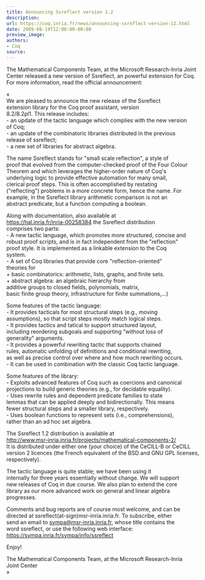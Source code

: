 ```yaml
---
title: Announcing Ssreflect version 1.2
description:
url: https://coq.inria.fr/news/announcing-ssreflect-version-12.html
date: 2009-08-19T12:00:00-00:00
preview_image:
authors:
- Coq
source:
---
```



<p>The Mathematical Components Team, at the Microsoft Research-Inria Joint Center released a new version of Ssreflect, an powerful extension for Coq. For more information, read the official announcement:</p>
<p>«<br>
We are pleased to announce the new release of the Ssreflect<br>
extension library for the Coq proof assistant, version<br>
8.2/8.2pl1. This release includes:<br>
- an update of the tactic language which complies with the new version<br>
  of Coq;<br>
- an update of the combinatoric libraries distributed in the previous<br>
  release of ssreflect;<br>
- a new set of libraries for abstract algebra.</p>
<p>The name Ssreflect stands for "small scale reflection", a style of<br>
proof that evolved from the computer-checked proof of the Four Colour<br>
Theorem and which leverages the higher-order nature of Coq's<br>
underlying logic to provide effective automation for many small,<br>
clerical proof steps. This is often accomplished by restating<br>
("reflecting") problems in a more concrete form, hence the name. For<br>
example, in the Ssreflect library arithmetic comparison is not an<br>
abstract predicate, but a function computing a boolean.</p>
<p>Along with documentation, also available at<br>
<a href="https://hal.inria.fr/inria-00258384" title="https://hal.inria.fr/inria-00258384">https://hal.inria.fr/inria-00258384</a> the Ssreflect distribution<br>
comprises two parts:<br>
- A new tactic language, which promotes more structured, concise and<br>
  robust proof scripts, and is in fact independent from the "reflection"<br>
  proof style. It is implemented as a linkable extension to the Coq<br>
  system.<br>
- A set of Coq libraries that provide core "reflection-oriented"<br>
  theories for<br>
  + basic combinatorics: arithmetic, lists, graphs, and finite sets.<br>
  + abstract algebra: an algebraic hierarchy from<br>
    additive groups to closed fields, polynomials, matrix,<br>
    basic finite group theory, infrastructure for finite summations,...)</p>
<p>Some features of the tactic language:<br>
- It provides tacticals for most structural steps (e.g., moving<br>
  assumptions), so that script steps mostly match logical steps.<br>
- It provides tactics and tatical to support structured layout,<br>
  including reordering subgoals and supporting "without loss of<br>
  generality" arguments.<br>
- It provides a powerful rewriting tactic that supports chained<br>
  rules, automatic unfolding of definitions and conditional rewriting,<br>
  as well as precise control over where and how much rewriting occurs.<br>
- It can be used in combination with the classic Coq tactic language.</p>
<p>Some features of the library:<br>
- Exploits advanced features of Coq such as coercions and canonical<br>
  projections to build generic theories (e.g., for decidable equality).<br>
- Uses rewrite rules and dependent predicate families to state<br>
  lemmas that can be applied deeply and bidirectionally. This means<br>
  fewer structural steps and a smaller library, respectively.<br>
- Uses boolean functions to represent sets (i.e., comprehensions),<br>
  rather than an ad hoc set algebra.</p>
<p>The Ssreflect 1.2 distribution is available at<br>
   <a href="http://www.msr-inria.inria.fr/projects/mathematical-components-2/" title="http://www.msr-inria.inria.fr/projects/mathematical-components-2/">http://www.msr-inria.inria.fr/projects/mathematical-components-2/</a><br>
It is distributed under either one (your choice) of the CeCILL-B or CeCILL<br>
version 2 licences (the French equivalent of the BSD and GNU GPL licenses,<br>
respectively).</p>
<p>The tactic language is quite stable; we have been using it<br>
internally for three years essentially without change. We will support<br>
new releases of Coq in due course. We also plan to extend the core<br>
library as our more advanced work on general and linear algebra<br>
progresses.</p>
<p>Comments and bug reports are of course most welcome, and can be<br>
directed at ssreflect(at-sign)msr-inria.inria.fr. To subscribe, either<br>
send an email to <a href="mailto:sympa@msr-inria.inria.fr">sympa@msr-inria.inria.fr</a>, whose title contains the<br>
word ssreflect, or use the following web interface:<br>
<a href="https://sympa.inria.fr/sympa/info/ssreflect" title="https://sympa.inria.fr/sympa/info/ssreflect">https://sympa.inria.fr/sympa/info/ssreflect</a></p>
<p>Enjoy!</p>
<p>The Mathematical Components Team, at the Microsoft Research-Inria<br>
Joint Center<br>
»</p>

 
